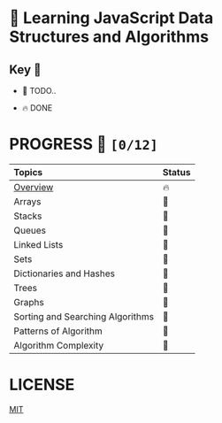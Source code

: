 # 📖 Learning JavaScript Data Structures and Algorithms

## Key 🔑

*   🚧 TODO..

*   🔥 DONE

# PROGRESS 🚀 `[0/12]`

|   Topics                         |  Status |
| :------------------------------- |  :----  |
|  [Overview](./topics/overview)                        |  🔥     |
|  Arrays                          |  🚧     |
|  Stacks                          |  🚧     |
|  Queues                          |  🚧     |
|  Linked Lists                    |  🚧     |
|  Sets                            |  🚧     |
|  Dictionaries and Hashes         |  🚧     |  
|  Trees                           |  🚧     |
|  Graphs                          |  🚧     |
|  Sorting and Searching Algorithms|  🚧     |    
|  Patterns of Algorithm           |  🚧     |  
|  Algorithm Complexity            |  🚧     |  


# LICENSE

[MIT](./LICENSE)
